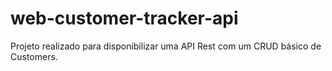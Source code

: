 # web-customer-tracker-api

Projeto realizado para disponibilizar uma API Rest com um CRUD básico de Customers.
